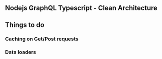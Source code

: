 ## Nodejs GraphQL Typescript - Clean Architecture

## Things to do

### Caching on Get/Post requests

### Data loaders
